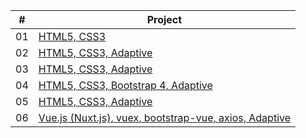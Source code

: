 
| #        | Project            
| ------------- |-------------| 
| 01 | [HTML5, CSS3 ](https://bek-app.github.io/golden/) |
| 02 | [HTML5, CSS3, Adaptive](https://bek-app.github.io/const/) |
| 03 | [HTML5, CSS3, Adaptive ](https://bek-app.github.io/creative/) |
| 04 | [HTML5, CSS3, Bootstrap 4, Adaptive](https://bek-app.github.io/abn/)|
| 05 | [HTML5, CSS3, Adaptive](http://bek-app.github.com/) |
| 06 | [Vue.js (Nuxt.js), vuex, bootstrap-vue, axios, Adaptive](https://nuxt-project-ps5.herokuapp.com/) | 


